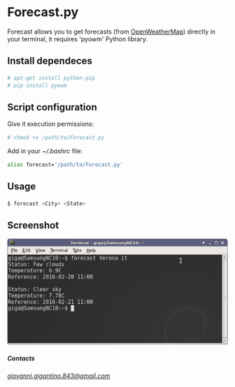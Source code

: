 # Forecast.py
Forecast allows you to get forecasts (from [OpenWeatherMap](http://openweathermap.org)) directly in your terminal, it requires 'pyowm' Python library.

## Install dependeces
```bash
# apt-get install python-pip
# pip install pyowm
```

## Script configuration
Give it execution permissions:
```bash
# chmod +x /path/to/Forecast.py

```
Add in your *~/.bashrc* file:
```bash
alias forecast='/path/to/Forecast.py'
```

## Usage
```bash
$ forecast <City> <State>
```

## Screenshot
![Script in action](https://github.com/giovannigigantino/Forecast.py/blob/master/img/example.png)

##### Contacts
*giovanni.gigantino.843@gmail.com*